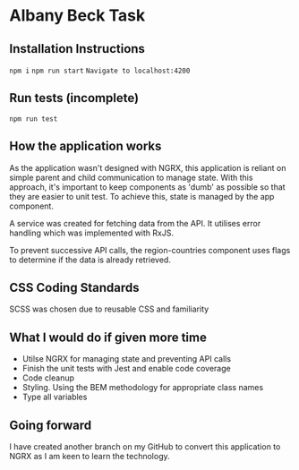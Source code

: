 # Albany Beck Task

## Installation Instructions

`npm i`
`npm run start`
`Navigate to localhost:4200`

## Run tests (incomplete)
`npm run test`

## How the application works

As the application wasn't designed with NGRX, this application is reliant on simple parent and child communication to manage state. With this approach, it's important to keep components as 'dumb' as possible so that they are easier to unit test. To achieve this, state is managed by the app component.

A service was created for fetching data from the API. It utilises error handling which was implemented with RxJS.

To prevent successive API calls, the region-countries component uses flags to determine if the data is already retrieved.

## CSS Coding Standards

SCSS was chosen due to reusable CSS and familiarity

## What I would do if given more time

- Utilse NGRX for managing state and preventing API calls
- Finish the unit tests with Jest and enable code coverage
- Code cleanup
- Styling. Using the BEM methodology for appropriate class names
- Type all variables

## Going forward

I have created another branch on my GitHub to convert this application to NGRX as I am keen to learn the technology.



